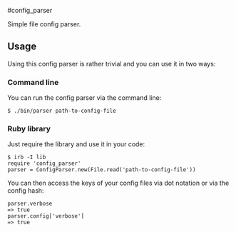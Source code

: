#config_parser

Simple file config parser.

## Usage

Using this config parser is rather trivial and you can use it in two ways:

### Command line

You can run the config parser via the command line:

```
$ ./bin/parser path-to-config-file
```

### Ruby library

Just require the library and use it in your code:

```
$ irb -I lib
require 'config_parser'
parser = ConfigParser.new(File.read('path-to-config-file'))
```

You can then access the keys of your config files via dot notation or via the config hash:

```
parser.verbose
=> true 
parser.config['verbose']
=> true 
```
